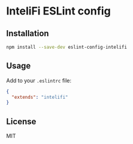 # InteliFi ESLint config

## Installation

```bash
npm install --save-dev eslint-config-intelifi
```

## Usage

Add to your `.eslintrc` file:

```json
{
  "extends": "intelifi"
}
```

## License

MIT
